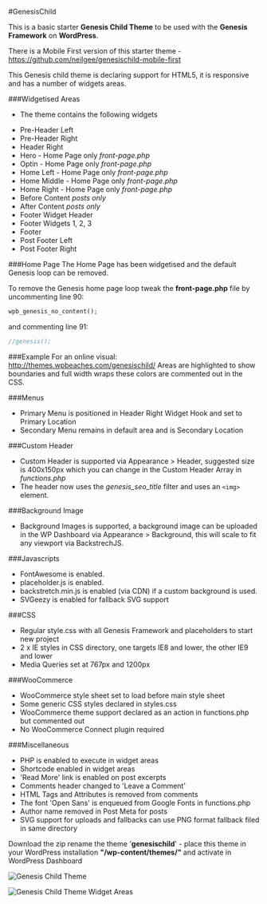 #GenesisChild

This is a basic starter **Genesis Child Theme** to be used with the **Genesis Framework** on **WordPress**.

There is a Mobile First version of this starter theme - https://github.com/neilgee/genesischild-mobile-first

This Genesis child theme is declaring support for HTML5, it is responsive and has a number of widgets areas.

###Widgetised Areas
- The theme contains the following widgets
* Pre-Header Left
* Pre-Header Right 
* Header Right
* Hero - Home Page only *front-page.php*
* Optin - Home Page only *front-page.php*
* Home Left - Home Page only *front-page.php*
* Home Middle - Home Page only *front-page.php*
* Home Right - Home Page only *front-page.php*
* Before Content *posts only*
* After Content *posts only*
* Footer Widget Header
* Footer Widgets 1, 2, 3
* Footer
* Post Footer Left
* Post Footer Right

###Home Page
The Home Page has been widgetised and the default Genesis loop can be removed.


To remove the Genesis home page loop tweak the **front-page.php** file by uncommenting line 90:
```php
wpb_genesis_no_content();
```

and commenting line 91:
```php
//genesis();
```

###Example
For an online visual:
http://themes.wpbeaches.com/genesischild/
Areas are highlighted to show boundaries and full width wraps these colors are commented out in the CSS.

###Menus
- Primary Menu is positioned in Header Right Widget Hook and set to Primary Location
- Secondary Menu remains in default area and is Secondary Location

###Custom Header
- Custom Header is supported via Appearance > Header, suggested size is 400x150px which you can change in the Custom Header Array in *functions.php*
- The header now uses the *genesis_seo_title* filter and uses an `<img>` element.

###Background Image
- Background Images is supported, a background image can be uploaded in the WP Dashboard via Appearance > Background, this will scale to fit any viewport via BackstrechJS.

###Javascripts
- FontAwesome is enabled.
- placeholder.js is enabled.
- backstretch.min.js is enabled (via CDN) if a custom background is used.
- SVGeezy is enabled for fallback SVG support

###CSS
- Regular style.css with all Genesis Framework and placeholders to start new project
- 2 x IE styles in CSS directory, one targets IE8 and lower, the other IE9 and lower
- Media Queries set at 767px and 1200px

###WooCommerce
- WooCommerce style sheet set to load before main style sheet
- Some generic CSS styles declared in styles.css
- WooCommerce theme support declared as an action in functions.php but commented out
- No WooCommerce Connect plugin required

###Miscellaneous
- PHP is enabled to execute in widget areas
- Shortcode enabled in widget areas
- 'Read More' link is enabled on post excerpts
- Comments header changed to 'Leave a Comment'
- HTML Tags and Attributes is removed from comments
- The font 'Open Sans' is enqueued from Google Fonts in functions.php
- Author name removed in Post Meta for posts
- SVG support for uploads and fallbacks can use PNG format fallback filed in same directory

Download the zip rename the theme '**genesischild**' - place this theme in your WordPress installation **"/wp-content/themes/"** and activate in WordPress Dashboard

![Genesis Child Theme](http://coolestguidesontheplanet.com/wp-content/themes/gee/images/genesis-markedup2.png)

![Genesis Child Theme Widget Areas](http://coolestguidesontheplanet.com/wp-content/themes/gee/images/genesischild-widgets1.png)


